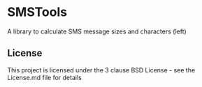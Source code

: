 # SMSTools

A library to calculate SMS message sizes and characters (left)

## License

This project is licensed under the 3 clause BSD License - see the License.md file for details
